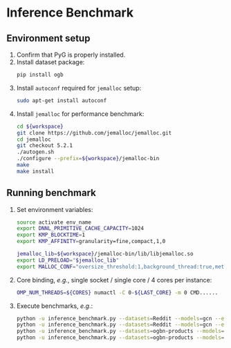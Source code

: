 # Inference Benchmark

## Environment setup

1. Confirm that PyG is properly installed.
1. Install dataset package:
   ```bash
   pip install ogb
   ```
1. Install `autoconf` required for `jemalloc` setup:
   ```bash
   sudo apt-get install autoconf
   ```
1. Install `jemalloc` for performance benchmark:
   ```bash
   cd ${workspace}
   git clone https://github.com/jemalloc/jemalloc.git
   cd jemalloc
   git checkout 5.2.1
   ./autogen.sh
   ./configure --prefix=${workspace}/jemalloc-bin
   make
   make install
   ```

## Running benchmark

1. Set environment variables:
   ```bash
   source activate env_name
   export DNNL_PRIMITIVE_CACHE_CAPACITY=1024
   export KMP_BLOCKTIME=1
   export KMP_AFFINITY=granularity=fine,compact,1,0

   jemalloc_lib=${workspace}/jemalloc-bin/lib/libjemalloc.so
   export LD_PRELOAD="$jemalloc_lib"
   export MALLOC_CONF="oversize_threshold:1,background_thread:true,metadata_thp:auto,dirty_decay_ms:9000000000,muzzy_decay_ms:9000000000"
   ```
1. Core binding, *e.g.*, single socket / single core / 4 cores per instance:
   ```bash
   OMP_NUM_THREADS=${CORES} numactl -C 0-${LAST_CORE} -m 0 CMD......
   ```
1. Execute benchmarks, *e.g.*:
   ```bash
   python -u inference_benchmark.py --datasets=Reddit --models=gcn --eval-batch-sizes=512 --num-layers=2 --num-hidden-channels=64
   python -u inference_benchmark.py --datasets=Reddit --models=gcn --eval-batch-sizes=512 --num-layers=2 --num-hidden-channels=64 --use-sparse-tensor
   python -u inference_benchmark.py --datasets=ogbn-products --models=sage --eval-batch-sizes=512 --num-layers=2 --num-hidden-channels=64
   python -u inference_benchmark.py --datasets=ogbn-products --models=sage --eval-batch-sizes=512 --num-layers=2 --num-hidden-channels=64 --use-sparse-tensor
   ```
